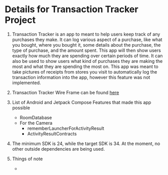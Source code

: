 # Details for Transaction Tracker Project

1. Transaction Tracker is an app to meant to help users keep track of any purchases they make. 
It can log various aspect of a purchase, like what you bought, where you bought it, some details about the purchase, the type of purchase, and the amount spent. This app will then show users exactly how much they are spending over certain periods of time. 
It can also be used to show users what kind of purchases they are making the most and what they are spending the most on. 
This app was meant to take pictures of receipts from stores you visit to automatically log the transaction information into the app, however this feature was not implemented. 

2. Transaction Tracker Wire Frame can be found [here](TransactionTracker_Wireframe.png/)

3. List of Android and Jetpack Compose Features that made this app possible

    - RoomDatabase
    - For the Camera
        - rememberLauncherForActivityResult
        - ActivityResultContracts


4. The minimum SDK is 24, while the target SDK is 34. At the moment, no other outside dependencies are being used. 

5. Things of note

    - 
